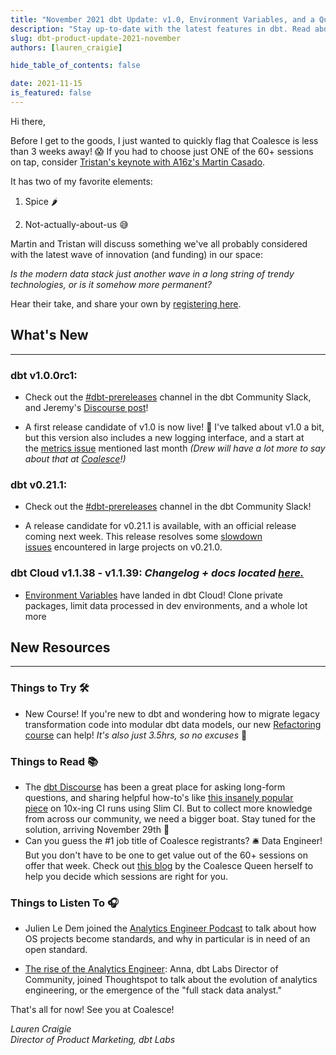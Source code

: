 ```yaml
---
title: "November 2021 dbt Update: v1.0, Environment Variables, and a Question About the Size of Waves 🌊"
description: "Stay up-to-date with the latest features in dbt. Read about our November 2021 product update."
slug: dbt-product-update-2021-november
authors: [lauren_craigie] 

hide_table_of_contents: false

date: 2021-11-15
is_featured: false
---
```


Hi there,

Before I get to the goods, I just wanted to quickly flag that Coalesce is less than 3 weeks away! 😱 If you had to choose just ONE of the 60+ sessions on tap, consider [Tristan's keynote with A16z's Martin Casado](https://coalesce.getdbt.com/talks/keynote-how-big-is-this-wave/?utm_medium=email&utm_source=hs_email&utm_campaign=h2-2021_coalesce-2021_awareness&utm_content=connect_prod-2_&_hsenc=p2ANqtz-9SoWbfj9_ZRDew6i8p8yand1JSmLh7yfridIrLwO7bgHTUmnbKcRp3AEKCO8pOytotdxAo).

It has two of my favorite elements:

1) Spice 🌶️

2) Not-actually-about-us 😅

Martin and Tristan will discuss something we've all probably considered with the latest wave of innovation (and funding) in our space:

*Is the modern data stack just another wave in a long string of trendy technologies, or is it somehow more permanent?*

Hear their take, and share your own by [registering here](https://coalesce.getdbt.com/talks/keynote-how-big-is-this-wave/?utm_medium=email&utm_source=hs_email&utm_campaign=h2-2021_coalesce-2021_awareness&utm_content=connect_prod-2_&_hsenc=p2ANqtz-9SoWbfj9_ZRDew6i8p8yand1JSmLh7yfridIrLwO7bgHTUmnbKcRp3AEKCO8pOytotdxAo).

<!--truncate-->

## **What's New**
--------------

### dbt v1.0.0rc1:
- Check out the [#dbt-prereleases](https://getdbt.slack.com/archives/C016X6ABVUK?utm_campaign=Monthly%20Product%20Updates&utm_source=hs_email&utm_medium=email&_hsenc=p2ANqtz-9SoWbfj9_ZRDew6i8p8yand1JSmLh7yfridIrLwO7bgHTUmnbKcRp3AEKCO8pOytotdxAo) channel in the dbt Community Slack, and Jeremy's [Discourse post](https://discourse.getdbt.com/t/prerelease-dbt-core-v1-0-0-b1/3180?utm_campaign=Monthly%20Product%20Updates&utm_source=hs_email&utm_medium=email&_hsenc=p2ANqtz-9SoWbfj9_ZRDew6i8p8yand1JSmLh7yfridIrLwO7bgHTUmnbKcRp3AEKCO8pOytotdxAo)!

-   A first release candidate of v1.0 is now live! 🎉 I've talked about v1.0 a bit, but this version also includes a new logging interface, and a start at the [metrics issue](https://github.com/dbt-labs/dbt-core/issues/4071?utm_campaign=Monthly%20Product%20Updates&utm_source=hs_email&utm_medium=email&_hsenc=p2ANqtz-9SoWbfj9_ZRDew6i8p8yand1JSmLh7yfridIrLwO7bgHTUmnbKcRp3AEKCO8pOytotdxAo) mentioned last month *(Drew will have a lot more to say about that at [Coalesce](https://coalesce.getdbt.com/talks/keynote-building-a-force-of-gravity/?utm_medium=ema%5B%E2%80%A6%5Dn%3Dh2-2021_coalesce-2021_awareness&utm_content=connect_prod_&_hsenc=p2ANqtz-9SoWbfj9_ZRDew6i8p8yand1JSmLh7yfridIrLwO7bgHTUmnbKcRp3AEKCO8pOytotdxAo)!)*

### dbt v0.21.1: 
- Check out the [#dbt-prereleases](https://getdbt.slack.com/archives/C016X6ABVUK?utm_campaign=Monthly%20Product%20Updates&utm_source=hs_email&utm_medium=email&_hsenc=p2ANqtz-9SoWbfj9_ZRDew6i8p8yand1JSmLh7yfridIrLwO7bgHTUmnbKcRp3AEKCO8pOytotdxAo) channel in the dbt Community Slack!

-   A release candidate for v0.21.1 is available, with an official release coming next week. This release resolves some [slowdown issues](https://github.com/dbt-labs/dbt-core/issues/4012?utm_campaign=Monthly%20Product%20Updates&utm_source=hs_email&utm_medium=email&_hsenc=p2ANqtz-9SoWbfj9_ZRDew6i8p8yand1JSmLh7yfridIrLwO7bgHTUmnbKcRp3AEKCO8pOytotdxAo) encountered in large projects on v0.21.0.

### dbt Cloud v1.1.38 - v1.1.39: *Changelog + docs located [here.](https://docs.getdbt.com/docs/dbt-cloud/cloud-changelog?utm_campaign=Monthly%20Product%20Updates&utm_source=hs_email&utm_medium=email&_hsenc=p2ANqtz-9SoWbfj9_ZRDew6i8p8yand1JSmLh7yfridIrLwO7bgHTUmnbKcRp3AEKCO8pOytotdxAo)*

-   [Environment Variables](https://docs.getdbt.com/docs/dbt-cloud/using-dbt-cloud/cloud-environment-variables?utm_campaign=Monthly%20Product%20Updates&utm_source=hs_email&utm_medium=email&_hsenc=p2ANqtz-9SoWbfj9_ZRDew6i8p8yand1JSmLh7yfridIrLwO7bgHTUmnbKcRp3AEKCO8pOytotdxAo) have landed in dbt Cloud! Clone private packages, limit data processed in dev environments, and a whole lot more

## New Resources 
--------------

### Things to Try 🛠️

-   New Course! If you're new to dbt and wondering how to migrate legacy transformation code into modular dbt data models, our new [Refactoring course](https://blog.getdbt.com/sql-refactoring-course/?utm_campaign=Monthly%20Product%20Updates&utm_source=hs_email&utm_medium=email&_hsenc=p2ANqtz-9SoWbfj9_ZRDew6i8p8yand1JSmLh7yfridIrLwO7bgHTUmnbKcRp3AEKCO8pOytotdxAo) can help! *It's also just 3.5hrs, so no excuses* 🙂 

### Things to Read 📚

-   The [dbt Discourse](https://discourse.getdbt.com/?utm_campaign=Monthly%20Product%20Updates&utm_source=hs_email&utm_medium=email&_hsenc=p2ANqtz-9SoWbfj9_ZRDew6i8p8yand1JSmLh7yfridIrLwO7bgHTUmnbKcRp3AEKCO8pOytotdxAo) has been a great place for asking long-form questions, and sharing helpful how-to's like [this insanely popular piece](https://discourse.getdbt.com/t/how-we-sped-up-our-ci-runs-by-10x-using-slim-ci/2603?utm_campaign=Monthly%20Product%20Updates&utm_source=hs_email&utm_medium=email&_hsenc=p2ANqtz-9SoWbfj9_ZRDew6i8p8yand1JSmLh7yfridIrLwO7bgHTUmnbKcRp3AEKCO8pOytotdxAo) on 10x-ing CI runs using Slim CI. But to collect more knowledge from across our community, we need a bigger boat. Stay tuned for the solution, arriving November 29th 👀
-   Can you guess the #1 job title of Coalesce registrants? 🛎️ Data Engineer! But you don't have to be one to get value out of the 60+ sessions on offer that week. Check out [this blog](https://blog.getdbt.com/coalesce-returns-for-year-two-this-december/?utm_campaign=Monthly%20Product%20Updates&utm_source=hs_email&utm_medium=email&_hsenc=p2ANqtz-9SoWbfj9_ZRDew6i8p8yand1JSmLh7yfridIrLwO7bgHTUmnbKcRp3AEKCO8pOytotdxAo) by the Coalesce Queen herself to help you decide which sessions are right for you.

### Things to Listen To 🎧

- Julien Le Dem joined the [Analytics Engineer Podcast](https://roundup.getdbt.com/p/ep-10-why-data-lineage-matters-w?utm_campaign=Monthly%20Product%20Updates&utm_source=hs_email&utm_medium=email&_hsenc=p2ANqtz-9SoWbfj9_ZRDew6i8p8yand1JSmLh7yfridIrLwO7bgHTUmnbKcRp3AEKCO8pOytotdxAo) to talk about how OS projects become standards, and why <Term id="data-lineage" /> in particular is in need of an open standard. 

-   [The rise of the Analytics Engineer](https://youtu.be/ixyzF4Dy9Us?utm_campaign=Monthly%20Product%20Updates&utm_source=hs_email&utm_medium=email&_hsenc=p2ANqtz-9SoWbfj9_ZRDew6i8p8yand1JSmLh7yfridIrLwO7bgHTUmnbKcRp3AEKCO8pOytotdxAo): Anna, dbt Labs Director of Community, joined Thoughtspot to talk about the evolution of analytics engineering, or the emergence of the "full stack data analyst."


That's all for now! See you at Coalesce!

*Lauren Craigie*  
*Director of Product Marketing, dbt Labs*
